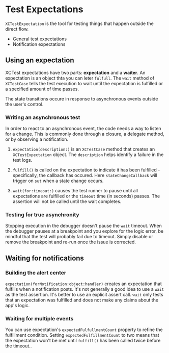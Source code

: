 #  Test Expectations

`XCTestExpectation` is the tool for testing things that happen outside the direct flow.
- General test expectations
- Notification expectations

## Using an expectation
XCTest expectations have two parts: __expectation__ and a __waiter__. An expectation is an object thta you can leter `fulfull`. The `wait` method of `XCTestCase` tells the test execution to wait until the expectation is fulfilled or a specified amount of time passes.

The state transitions occure in response to asynchronous events outside the user's control.

### Writing an asynchronous test
In order to react to an asynchronous event, the code needs a way to listen for a change. This is commonly done through a closure, a delegate method, or by observing a notification.

1. `expectation(description:)` is an `XCTestCase` method that creates an `XCTestExpectation` object. The `description` helps identify a failure in the test logs.

2. `fulfill()` is called on the expectation to indicate it has been fulfilled - specifically, the callback has occured. Here `stateChangeCallback` will trigger on `sut` when a state change occurs.
3. `wait(for:timeout:)` causes the test runner to pause until all expectations are fulfilled or the `timeout` time (in seconds) passes. The assertion will not be called until the wait completes.

### Testing for true asynchronity
Stopping execution in the debugger doesn't pause the `wait` timeout. When the debugger pauses at a breakpoint and you explore for the logic error, be mindful that the test will probably fail due to timeout. Simply disable or remove the breakpoint and re-run once the issue is corrected.

## Waiting for notifications
### Building the alert center
`expectation(forNotification:object:handler)` creates an expectation that fulfills when a notification posts.
It's not generally a good idea to use a `wait` as the test assertion. It's better to use an explicit assert call. `wait` only tests that an expectation was fulfilled and does not make any claims about the app's logic.

### Waiting for multiple events
You can use expectation's `expectedFulfullmentCount` property to refine the fulfillment condition. Setting `expectedFulfillmentCount` to two means that the expectation won't be met until `fulfill()` has been called twice before the timeout..
